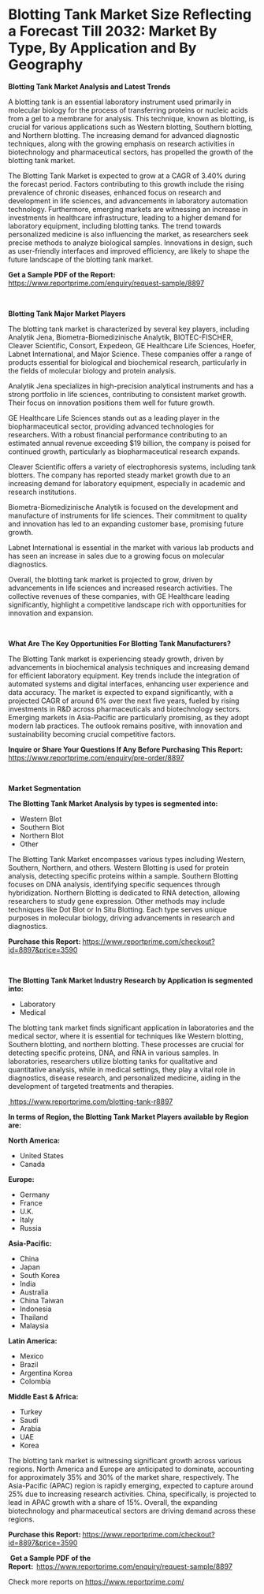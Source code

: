 <p><h1>Blotting Tank Market Size Reflecting a Forecast Till 2032: Market By Type, By Application and By Geography</h1></p><p><strong>Blotting Tank Market Analysis and Latest Trends</strong></p>
<p><p>A blotting tank is an essential laboratory instrument used primarily in molecular biology for the process of transferring proteins or nucleic acids from a gel to a membrane for analysis. This technique, known as blotting, is crucial for various applications such as Western blotting, Southern blotting, and Northern blotting. The increasing demand for advanced diagnostic techniques, along with the growing emphasis on research activities in biotechnology and pharmaceutical sectors, has propelled the growth of the blotting tank market.</p><p>The Blotting Tank Market is expected to grow at a CAGR of 3.40% during the forecast period. Factors contributing to this growth include the rising prevalence of chronic diseases, enhanced focus on research and development in life sciences, and advancements in laboratory automation technology. Furthermore, emerging markets are witnessing an increase in investments in healthcare infrastructure, leading to a higher demand for laboratory equipment, including blotting tanks. The trend towards personalized medicine is also influencing the market, as researchers seek precise methods to analyze biological samples. Innovations in design, such as user-friendly interfaces and improved efficiency, are likely to shape the future landscape of the blotting tank market.</p></p>
<p><strong>Get a Sample PDF of the Report:&nbsp;</strong> <a href="https://www.reportprime.com/enquiry/request-sample/8897?utm_campaign=3084&utm_medium=2&utm_source=Github&utm_content=ia&utm_term=20032025&utm_id=blotting-tank">https://www.reportprime.com/enquiry/request-sample/8897</a></p>
<p>&nbsp;</p>
<p><strong>Blotting Tank Major Market Players</strong></p>
<p><p>The blotting tank market is characterized by several key players, including Analytik Jena, Biometra-Biomedizinische Analytik, BIOTEC-FISCHER, Cleaver Scientific, Consort, Expedeon, GE Healthcare Life Sciences, Hoefer, Labnet International, and Major Science. These companies offer a range of products essential for biological and biochemical research, particularly in the fields of molecular biology and protein analysis.</p><p>Analytik Jena specializes in high-precision analytical instruments and has a strong portfolio in life sciences, contributing to consistent market growth. Their focus on innovation positions them well for future growth.</p><p>GE Healthcare Life Sciences stands out as a leading player in the biopharmaceutical sector, providing advanced technologies for researchers. With a robust financial performance contributing to an estimated annual revenue exceeding $19 billion, the company is poised for continued growth, particularly as biopharmaceutical research expands.</p><p>Cleaver Scientific offers a variety of electrophoresis systems, including tank blotters. The company has reported steady market growth due to an increasing demand for laboratory equipment, especially in academic and research institutions.</p><p>Biometra-Biomedizinische Analytik is focused on the development and manufacture of instruments for life sciences. Their commitment to quality and innovation has led to an expanding customer base, promising future growth.</p><p>Labnet International is essential in the market with various lab products and has seen an increase in sales due to a growing focus on molecular diagnostics. </p><p>Overall, the blotting tank market is projected to grow, driven by advancements in life sciences and increased research activities. The collective revenues of these companies, with GE Healthcare leading significantly, highlight a competitive landscape rich with opportunities for innovation and expansion.</p></p>
<p>&nbsp;</p>
<p><strong>What Are The Key Opportunities For Blotting Tank Manufacturers?</strong></p>
<p><p>The Blotting Tank market is experiencing steady growth, driven by advancements in biochemical analysis techniques and increasing demand for efficient laboratory equipment. Key trends include the integration of automated systems and digital interfaces, enhancing user experience and data accuracy. The market is expected to expand significantly, with a projected CAGR of around 6% over the next five years, fueled by rising investments in R&D across pharmaceuticals and biotechnology sectors. Emerging markets in Asia-Pacific are particularly promising, as they adopt modern lab practices. The outlook remains positive, with innovation and sustainability becoming crucial competitive factors.</p></p>
<p><strong>Inquire or Share Your Questions If Any Before Purchasing This Report:</strong> <a href="https://www.reportprime.com/enquiry/pre-order/8897?utm_campaign=3084&utm_medium=2&utm_source=Github&utm_content=ia&utm_term=20032025&utm_id=blotting-tank">https://www.reportprime.com/enquiry/pre-order/8897</a></p>
<p>&nbsp;</p>
<p><strong>Market Segmentation</strong></p>
<p><strong>The Blotting Tank Market Analysis by types is segmented into:</strong></p>
<p><ul><li>Western Blot</li><li>Southern Blot</li><li>Northern Blot</li><li>Other</li></ul></p>
<p><p>The Blotting Tank Market encompasses various types including Western, Southern, Northern, and others. Western Blotting is used for protein analysis, detecting specific proteins within a sample. Southern Blotting focuses on DNA analysis, identifying specific sequences through hybridization. Northern Blotting is dedicated to RNA detection, allowing researchers to study gene expression. Other methods may include techniques like Dot Blot or In Situ Blotting. Each type serves unique purposes in molecular biology, driving advancements in research and diagnostics.</p></p>
<p><strong>Purchase this Report:&nbsp;</strong><a href="https://www.reportprime.com/checkout?id=8897&price=3590&utm_campaign=3084&utm_medium=2&utm_source=Github&utm_content=ia&utm_term=20032025&utm_id=blotting-tank">https://www.reportprime.com/checkout?id=8897&price=3590</a></p>
<p>&nbsp;</p>
<p><strong>The Blotting Tank Market Industry Research by Application is segmented into:</strong></p>
<p><ul><li>Laboratory</li><li>Medical</li></ul></p>
<p><p>The blotting tank market finds significant application in laboratories and the medical sector, where it is essential for techniques like Western blotting, Southern blotting, and northern blotting. These processes are crucial for detecting specific proteins, DNA, and RNA in various samples. In laboratories, researchers utilize blotting tanks for qualitative and quantitative analysis, while in medical settings, they play a vital role in diagnostics, disease research, and personalized medicine, aiding in the development of targeted treatments and therapies.</p></p>
<p><a href="https://www.reportprime.com/blotting-tank-r8897?utm_campaign=3084&utm_medium=2&utm_source=Github&utm_content=ia&utm_term=20032025&utm_id=blotting-tank">&nbsp;https://www.reportprime.com/blotting-tank-r8897</a></p>
<p><strong>In terms of Region, the Blotting Tank Market Players available by Region are:</strong></p>
<p>
    <p> <strong> North America: </strong>
        <ul>
            <li>United States</li>
            <li>Canada</li>
        </ul>
        </p> 
    <p> <strong> Europe: </strong>
        <ul>
            <li>Germany</li>
            <li>France</li>
            <li>U.K.</li>
            <li>Italy</li>
            <li>Russia</li>
        </ul>
        </p> 
    <p> <strong> Asia-Pacific: </strong>
        <ul>
            <li>China</li>
            <li>Japan</li>
            <li>South Korea</li>
            <li>India</li>
            <li>Australia</li>
            <li>China Taiwan</li>
            <li>Indonesia</li>
            <li>Thailand</li>
            <li>Malaysia</li>
        </ul>
        </p> 
    <p> <strong> Latin America: </strong>
        <ul>
            <li>Mexico</li>
            <li>Brazil</li>
            <li>Argentina Korea</li>
            <li>Colombia</li>
        </ul>
        </p> 
    <p> <strong> Middle East & Africa: </strong>
        <ul>
            <li>Turkey</li>
            <li>Saudi</li>
            <li>Arabia</li>
            <li>UAE</li>
            <li>Korea</li>
        </ul>
    </p>
    </p>
<p><p>The blotting tank market is witnessing significant growth across various regions. North America and Europe are anticipated to dominate, accounting for approximately 35% and 30% of the market share, respectively. The Asia-Pacific (APAC) region is rapidly emerging, expected to capture around 25% due to increasing research activities. China, specifically, is projected to lead in APAC growth with a share of 15%. Overall, the expanding biotechnology and pharmaceutical sectors are driving demand across these regions.</p></p>
<p><strong>Purchase this Report: </strong><a href="https://www.reportprime.com/checkout?id=8897&price=3590&utm_campaign=3084&utm_medium=2&utm_source=Github&utm_content=ia&utm_term=20032025&utm_id=blotting-tank">https://www.reportprime.com/checkout?id=8897&price=3590</a></p>
<p>&nbsp;<strong>Get a Sample PDF of the Report:&nbsp;&nbsp;</strong><a href="https://www.reportprime.com/enquiry/request-sample/8897?utm_campaign=3084&utm_medium=2&utm_source=Github&utm_content=ia&utm_term=20032025&utm_id=blotting-tank">https://www.reportprime.com/enquiry/request-sample/8897</a></p>
<p><strong></strong></p>
<p>Check more reports on <a href="https://www.reportprime.com/?utm_campaign=3084&utm_medium=2&utm_source=Github&utm_content=ia&utm_term=20032025&utm_id=blotting-tank">https://www.reportprime.com/</a></p>